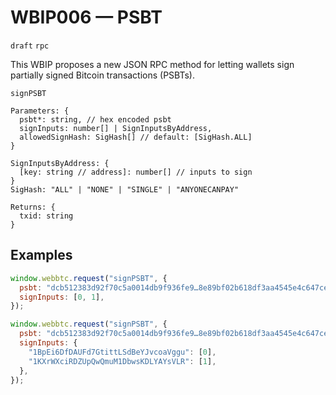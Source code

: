 # WBIP006 — PSBT

`draft` `rpc`

This WBIP proposes a new JSON RPC method for letting wallets sign partially signed Bitcoin transactions (PSBTs).

`signPSBT`

```
Parameters: {
  psbt*: string, // hex encoded psbt
  signInputs: number[] | SignInputsByAddress,
  allowedSignHash: SigHash[] // default: [SigHash.ALL]
}

SignInputsByAddress: {
  [key: string // address]: number[] // inputs to sign
}
SigHash: "ALL" | "NONE" | "SINGLE" | "ANYONECANPAY"

Returns: {
  txid: string
}
```

## Examples

```js
window.webbtc.request("signPSBT", {
  psbt: "dcb512383d92f70c5a0014db9f936fe9…8e89bf02b618df3aa4545e4c647ce3a1",
  signInputs: [0, 1],
});
```

```js
window.webbtc.request("signPSBT", {
  psbt: "dcb512383d92f70c5a0014db9f936fe9…8e89bf02b618df3aa4545e4c647ce3a1",
  signInputs: {
    "1BpEi6DfDAUFd7GtittLSdBeYJvcoaVggu": [0],
    "1KXrWXciRDZUpQwQmuM1DbwsKDLYAYsVLR": [1],
  },
});
```
